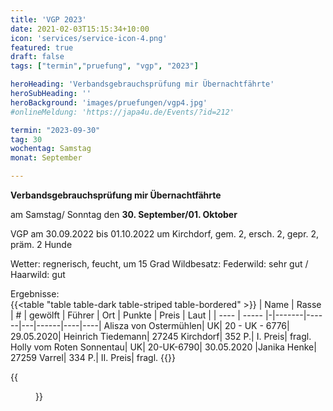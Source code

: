 ```yaml
---
title: 'VGP 2023'
date: 2021-02-03T15:15:34+10:00
icon: 'services/service-icon-4.png'
featured: true
draft: false
tags: ["termin","pruefung", "vgp", "2023"]

heroHeading: 'Verbandsgebrauchsprüfung mir Übernachtfährte'
heroSubHeading: ''
heroBackground: 'images/pruefungen/vgp4.jpg'
#onlineMeldung: 'https://japa4u.de/Events/?id=212'

termin: "2023-09-30"
tag: 30
wochentag: Samstag
monat: September

---
```


**Verbandsgebrauchsprüfung mir Übernachtfährte**

am Samstag/ Sonntag den **30. September/01. Oktober**

VGP am 30.09.2022 bis 01.10.2022 um Kirchdorf, gem. 2, ersch. 2, gepr. 2, präm. 2 Hunde

Wetter: regnerisch, feucht, um 15 Grad  Wildbesatz: Federwild: sehr gut / Haarwild: gut

Ergebnisse:  
{{<table "table table-dark table-striped table-bordered" >}}
  | Name | Rasse | # | gewölft | Führer | Ort | Punkte | Preis | Laut |
  | ---- | ----- |-|-------|------|---|------|----|----|
Alisza  von Ostermühlen| UK| 20 - UK - 6776| 29.05.2020| Heinrich Tiedemann| 27245 Kirchdorf| 352 P.| I. Preis| fragl.
Holly vom Roten Sonnentau| UK| 20-UK-6790| 30.05.2020 |Janika Henke| 27259 Varrel| 334 P.| II. Preis| fragl.
{{</table>}}

{{<figure class="no-photoswipe fullwidth" src="/images/pruefungen/vgp2023_1.jpg">}}